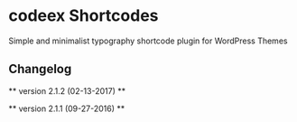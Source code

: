 # codeex Shortcodes
Simple and minimalist typography shortcode plugin for WordPress Themes

## Changelog

** version 2.1.2 (02-13-2017) **

** version 2.1.1 (09-27-2016) **
